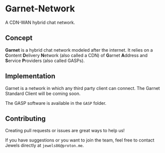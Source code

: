 # Garnet-Network
A CDN-WAN hybrid chat network.
## Concept
**Garnet** is a hybrid chat network modeled after the internet. It relies on a **C**ontent **D**elivery **N**etwork (also called a CDN) of 
**G**arnet **A**ddress and **S**ervice **P**roviders (also called GASPs). 

## Implementation
Garnet is a network in which any third party client can connect. The Garnet Standard Client will be coming soon.

The GASP software is available in the `GASP` folder.

## Contributing
Creating pull requests or issues are great ways to help us!

If you have suggestions or you want to join the team, feel free to contact Jewels directly at `jewels86@proton.me`.
